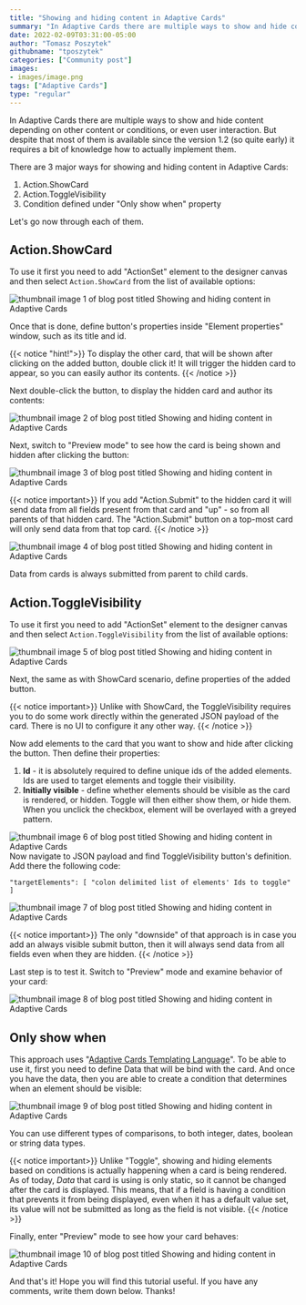 ```yaml
---
title: "Showing and hiding content in Adaptive Cards"
summary: "In Adaptive Cards there are multiple ways to show and hide content depending on other content or conditions, or even user interaction. But despite that most of them is available since the version 1.2 (so quite early) it requires a bit of knowledge how to actually implement them."
date: 2022-02-09T03:31:00-05:00
author: "Tomasz Poszytek"
githubname: "tposzytek"
categories: ["Community post"]
images:
- images/image.png
tags: ["Adaptive Cards"]
type: "regular"
---
```


In Adaptive Cards there are multiple ways to show and hide content depending on other content or conditions, or even user interaction. But despite that most of them is available since the version 1.2 (so quite early) it requires a bit of knowledge how to actually implement them.

There are 3 major ways for showing and hiding content in Adaptive Cards:

1.  Action.ShowCard
2.  Action.ToggleVisibility
3.  Condition defined under "Only show when" property

Let's go now through each of them.

## Action.ShowCard

To use it first you need to add "ActionSet" element to the designer canvas and then select `Action.ShowCard` from the list of available options:

![thumbnail image 1 of blog post titled Showing and hiding content in Adaptive Cards](images/image.png)

Once that is done, define button's properties inside "Element properties" window, such as its title and id.

{{< notice "hint!">}}
To display the other card, that will be shown after clicking on the added button, double click it! It will trigger the hidden card to appear, so you can easily author its contents.
{{< /notice >}}

Next double-click the button, to display the hidden card and author its contents:

![thumbnail image 2 of blog post titled Showing and hiding content in Adaptive Cards](images/image-1.png)

Next, switch to "Preview mode" to see how the card is being shown and hidden after clicking the button:

![thumbnail image 3 of blog post titled Showing and hiding content in Adaptive Cards](images/image-2-1536x336.png)

{{< notice important>}}
If you add "Action.Submit" to the hidden card it will send data from all fields present from that card and "up" - so from all parents of that hidden card. The "Action.Submit" button on a top-most card will only send data from that top card.
{{< /notice >}}

![thumbnail image 4 of blog post titled Showing and hiding content in Adaptive Cards](images/E89C8BF5-4397-4694-944C-A7FBA7D86288.gif)

Data from cards is always submitted from parent to child cards.

## Action.ToggleVisibility

To use it first you need to add "ActionSet" element to the designer canvas and then select `Action.ToggleVisibility` from the list of available options:

![thumbnail image 5 of blog post titled Showing and hiding content in Adaptive Cards](images/image-3.png)

Next, the same as with ShowCard scenario, define properties of the added button.

{{< notice important>}}
Unlike with ShowCard, the ToggleVisibility requires you to do some work directly within the generated JSON payload of the card. There is no UI to configure it any other way.
{{< /notice >}}

Now add elements to the card that you want to show and hide after clicking the button. Then define their properties:

1.  **Id** \- it is absolutely required to define unique ids of the added elements. Ids are used to target elements and toggle their visibility.
2.  **Initially visible** \- define whether elements should be visible as the card is rendered, or hidden. Toggle will then either show them, or hide them. When you unclick the checkbox, element will be overlayed with a greyed pattern.

![thumbnail image 6 of blog post titled Showing and hiding content in Adaptive Cards](images/image-4-1536x397.png)
Now navigate to JSON payload and find ToggleVisibility button's definition. Add there the following code:

`"targetElements": [ "colon delimited list of elements' Ids to toggle" ]`

![thumbnail image 7 of blog post titled Showing and hiding content in Adaptive Cards](images/image-5-1536x701.png)

{{< notice important>}}
The only "downside" of that approach is in case you add an always visible submit button, then it will always send data from all fields even when they are hidden.
{{< /notice >}}

Last step is to test it. Switch to "Preview" mode and examine behavior of your card:

![thumbnail image 8 of blog post titled Showing and hiding content in Adaptive Cards](images/3F6CAEA8-5B83-47D1-A35D-98704C2C206C.gif)

## Only show when

This approach uses "[Adaptive Cards Templating Language](https://docs.microsoft.com/en-us/adaptive-cards/templating/language)". To be able to use it, first you need to define Data that will be bind with the card. And once you have the data, then you are able to create a condition that determines when an element should be visible:

![thumbnail image 9 of blog post titled Showing and hiding content in Adaptive Cards](images/image-6-1536x478.png)

You can use different types of comparisons, to both integer, dates, boolean or string data types.

{{< notice important>}}
 Unlike "Toggle", showing and hiding elements based on conditions is actually happening when a card is being rendered. As of today, _Data_ that card is using is only static, so it cannot be changed after the card is displayed. This means, that if a field is having a condition that prevents it from being displayed, even when it has a default value set, its value will not be submitted as long as the field is not visible.
{{< /notice >}}

Finally, enter "Preview" mode to see how your card behaves:

![thumbnail image 10 of blog post titled Showing and hiding content in Adaptive Cards](images/27642CAD-D34E-4EA8-9D10-AE4D0C440503.gif)

And that's it! Hope you will find this tutorial useful. If you have any comments, write them down below. Thanks!
